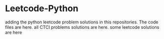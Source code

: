 # Leetcode-Python
adding the python leetcode problem solutions in this repositories. 
The code files are here.
all CTCI problems solutions are here.
some leetcode solutions are here































































































































































































































































































































































































































































































































































































































































































































































